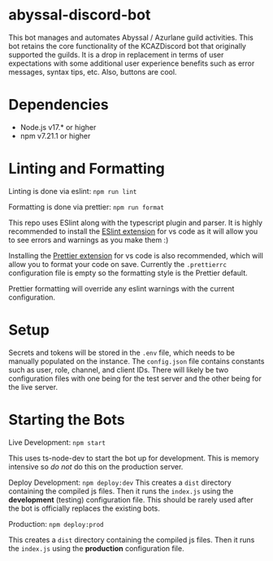 # abyssal-discord-bot
This bot manages and automates Abyssal / Azurlane guild activities. This bot retains the core functionality of the KCAZDiscord bot that originally supported the guilds. It is a drop in replacement in terms of user expectations with some additional user experience benefits such as error messages, syntax tips, etc. Also, buttons are cool.

# Dependencies
- Node.js v17.* or higher
- npm v7.21.1 or higher

# Linting and Formatting
Linting is done via eslint: `npm run lint`

Formatting is done via prettier: `npm run format`

This repo uses ESlint along with the typescript plugin and parser.
It is highly recommended to install the [ESlint extension](https://marketplace.visualstudio.com/items?itemName=dbaeumer.vscode-eslint) for vs code as it will allow you to see errors and warnings as you make them :)

Installing the [Prettier extension](https://marketplace.visualstudio.com/items?itemName=esbenp.prettier-vscode#review-details) for vs code is also recommended, which will allow you to format your code on save. Currently the `.prettierrc` configuration file is empty so the formatting style is the Prettier default.

Prettier formatting will override any eslint warnings with the current configuration.

# Setup
Secrets and tokens will be stored in the `.env` file, which needs to be manually populated on the instance. The `config.json` file contains constants such as user, role, channel, and client IDs. There will likely be two configuration files with one being for the test server and the other being for the live server.

# Starting the Bots
Live Development: `npm start`

This uses ts-node-dev to start the bot up for development. This is memory intensive so *do not* do this on the production server.

Deploy Development: `npm deploy:dev`
This creates a `dist` directory containing the compiled js files. Then it runs the `index.js` using the **development** (testing) configuration file.
This should be rarely used after the bot is officially replaces the existing bots.

Production: `npm deploy:prod`

This creates a `dist` directory containing the compiled js files. Then it runs the `index.js` using the **production** configuration file.
